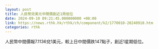 ```yaml
---
layout: post
title: 人民幣兌美元中間價創近1周低位
date: 2024-09-10 09:21:45.000000000 +08:00
link: https://news.rthk.hk/rthk/ch/component/k2/1770010-20240910.htm
categories: rthk
---
```


人民幣中間價報7.1136兌1美元，較上日中間價跌147點子，創近1星期低位。
